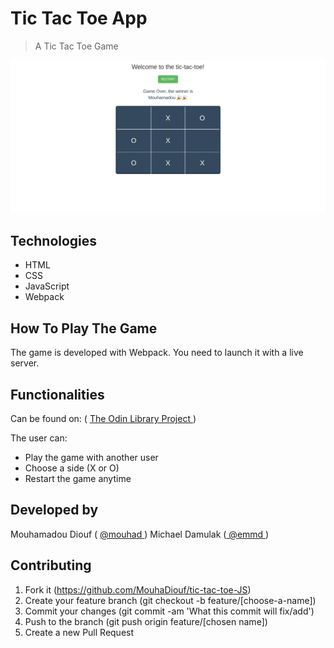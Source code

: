 # Tic Tac Toe App
> A Tic Tac Toe Game 

![screenshot](./app_screenshot.png)

## Technologies

- HTML
- CSS
- JavaScript
- Webpack


## How To Play The Game 
The game is developed with Webpack. You need to launch it with a live server.

## Functionalities

Can be found on: ( <a href="https://www.theodinproject.com/courses/javascript/lessons/tic-tac-toe-javascript"> The Odin Library Project </a>)


The user can:

- Play the game with another user
- Choose a side (X or O)
- Restart the game anytime

## Developed by

Mouhamadou Diouf ( <a href="https://github.com/MouhaDiouf"> @mouhad </a>)
Michael Damulak (<a href="https://github.com/em-em-D"> @emmd </a>)

## Contributing

1. Fork it (https://github.com/MouhaDiouf/tic-tac-toe-JS)
2. Create your feature branch (git checkout -b feature/[choose-a-name])
3. Commit your changes (git commit -am 'What this commit will fix/add')
4. Push to the branch (git push origin feature/[chosen name])
5. Create a new Pull Request
